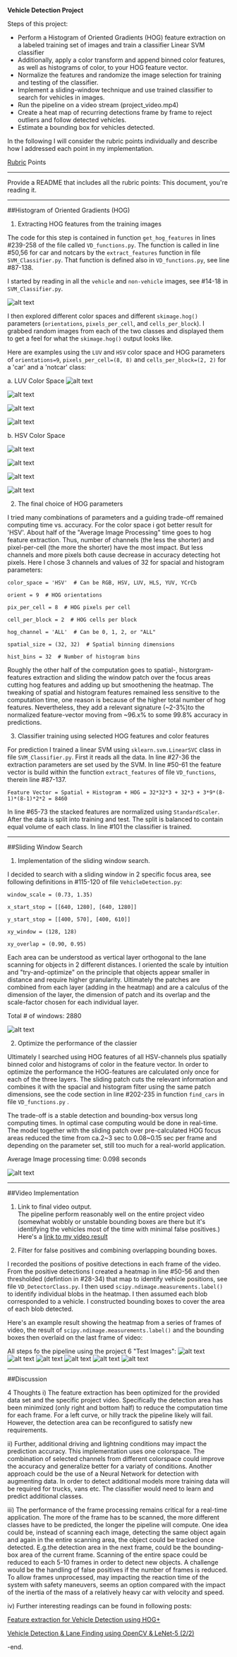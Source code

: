 **Vehicle Detection Project**

Steps of this project:

* Perform a Histogram of Oriented Gradients (HOG) feature extraction on a labeled training set of images and train a classifier Linear SVM classifier
* Additionally, apply a color transform and append binned color features, as well as histograms of color, to your HOG feature vector.
* Normalize the features and randomize the image selection for training and testing of the classifier.
* Implement a sliding-window technique and use trained classifier to search for vehicles in images.
* Run the pipeline on a video stream (project_video.mp4)
* Create a heat map of recurring detections frame by frame to reject outliers and follow detected vehicles.
* Estimate a bounding box for vehicles detected.

[//]: # (Image References)
[image1]: ./examples/train_images_RGB.png
[image11]: ./examples/color_cha_1_LUV.png
[image12]: ./examples/color_cha_2_LUV.png
[image13]: ./examples/hog_cha_1_LUV.png
[image14]: ./examples/hog_cha_2_LUV.png
[image21]: ./examples/color_cha_1_HSV.png
[image22]: ./examples/color_cha_2_HSV.png
[image23]: ./examples/hog_cha_1_HSV.png
[image24]: ./examples/hog_cha_2_HSV.png
[image3]: ./examples/scaled_windows.png
[image4]: ./examples/detected_vehicles.png
[image51]: ./examples/llb_h_compare_1.png
[image52]: ./examples/llb_h_compare_2.png
[image53]: ./examples/llb_h_compare_3.png
[image54]: ./examples/llb_h_compare_4.png
[image55]: ./examples/llb_h_compare_5.png
[image56]: ./examples/llb_h_compare_6.png
[video1]: ./project_video.mp4


In the following I will consider the rubric points individually and describe how I addressed each point in my implementation.  

[Rubric](https://review.udacity.com/#!/rubrics/513/view) Points

---

Provide a README that includes all the rubric points: This document, you're reading it.

---

##Histogram of Oriented Gradients (HOG)

1. Extracting HOG features from the training images

The code for this step is contained in function `get_hog_features` in lines #239-258 of the file called `VD_functions.py`. The function is called in line #50,56 for car and notcars by the `extract_features` function in file `SVM_Classifier.py`. That function is defined also in `VD_functions.py`, see line #87-138.

I started by reading in all the `vehicle` and `non-vehicle` images, see #14-18 in `SVM_Classifier.py`. 

![alt text][image1]

I then explored different color spaces and different `skimage.hog()` parameters (`orientations`, `pixels_per_cell`, and `cells_per_block`).  I grabbed random images from each of the two classes and displayed them to get a feel for what the `skimage.hog()` output looks like.

Here are examples using the `LUV` and `HSV` color space and HOG parameters of `orientations=9`, `pixels_per_cell=(8, 8)` and `cells_per_block=(2, 2)` for a 'car' and a 'notcar' class:

a. LUV Color Space
![alt text][image11]

![alt text][image12]

![alt text][image13]

![alt text][image14]

b. HSV Color Space

![alt text][image21]

![alt text][image22]

![alt text][image23]

![alt text][image24]


2. The final choice of HOG parameters

I tried many combinations of parameters and a guiding trade-off remained computing time vs. accuracy. For the color space i got better result for 'HSV'.
About half of the "Average Image Processing" time goes to hog feature extraction. Thus, number of channels (the less the shorter) and pixel-per-cell (the more the shorter) have the most impact. But less channels and more pixels both cause decrease in accuracy detecting hot pixels. Here I chose 3 channels and values of 32 for spacial and histogram parameters:

`color_space = 'HSV'  # Can be RGB, HSV, LUV, HLS, YUV, YCrCb`

`orient = 9  # HOG orientations`

`pix_per_cell = 8  # HOG pixels per cell`

`cell_per_block = 2  # HOG cells per block`

`hog_channel = 'ALL'  # Can be 0, 1, 2, or "ALL"`

`spatial_size = (32, 32)  # Spatial binning dimensions`

`hist_bins = 32  # Number of histogram bins`
 
Roughly the other half of the computation goes to spatial-, historgram-features extraction and sliding the window patch over the focus areas cutting hog features and adding up but smoothening the heatmap. The tweaking of spatial and histogram features remained less sensitive to the computation time, one reason is because of the higher total number of hog features. Nevertheless, they add a relevant signature (~2-3%)to the normalized feature-vector moving from ~96.x% to some 99.8% accuracy in predictions.


3. Classifier training using selected HOG features and color features

For prediction I trained a linear SVM using `sklearn.svm.LinearSVC` class in file `SVM_Classifier.py`. First it reads all the data. In line #27-36 the extraction parameters are set used by the SVM. In line #50-61 the feature vector is build within the function `extract_features` of file `VD_functions`, therein line #87-137. 

`Feature Vector = Spatial + Histogram + HOG = 32*32*3 + 32*3 + 3*9*(8-1)*(8-1)*2*2 = 8460`

In line #65-73 the stacked features are normalized using `StandardScaler`. After the data is split into training and test. The split is balanced to contain equal volume of each class. In line #101 the classifier is trained.

---

##Sliding Window Search

1. Implementation of the sliding window search.

I decided to search with a sliding window in 2 specific focus area, see following definitions in #115-120 of file `VehicleDetection.py`:
 
`window_scale = (0.73, 1.35)`

`x_start_stop = [[640, 1280], [640, 1280]]`

`y_start_stop = [[400, 570], [400, 610]]`

`xy_window = (128, 128)`

`xy_overlap = (0.90, 0.95)`
 
 Each area can be understood as vertical layer orthogonal to the lane scanning for objects in 2 different distances. I oriented the scale by intuition and "try-and-optimize" on the principle that objects appear smaller in distance and require higher granularity. Ultimately the patches are combined from each layer (adding in the heatmap) and are a calculus of the dimension of the layer, the dimension of patch and its overlap and the scale-factor chosen for each individual layer.
 
Total # of windows: 2880

![alt text][image3]



2. Optimize the performance of the classier

Ultimately I searched using HOG features of all HSV-channels plus spatially binned color and histograms of color in the feature vector. 
In order to optimize the performance the HOG-features are calculated only once for each of the three layers. The sliding patch cuts the relevant information and combines it with the spacial and histogram filter using the same patch dimensions, see the code section in line #202-235 in function `find_cars` in file `VD_functions.py` .

The trade-off is a stable detection and bounding-box versus long computing times. In optimal case computing would be done in real-time. The model together with the sliding patch over pre-calculated HOG focus areas reduced the time from ca.2~3 sec to 0.08~0.15 sec per frame and depending on the parameter set, still too much for a real-world application.

Average Image processing time: 0.098 seconds

![alt text][image4]

---

##Video Implementation


1. Link to final video output.  
The pipeline perform reasonably well on the entire project video (somewhat wobbly or unstable bounding boxes are there but it's identifying the vehicles most of the time with minimal false positives.)
Here's a [link to my video result](./project_video_detected.mp4)


2. Filter for false positives and combining overlapping bounding boxes.

I recorded the positions of positive detections in each frame of the video.  From the positive detections I created a heatmap in line #50-56 and then thresholded (defintion in #28-34) that map to identify vehicle positions, see file `VD_DetectorClass.py`.  I then used `scipy.ndimage.measurements.label()` to identify individual blobs in the heatmap.  I then assumed each blob corresponded to a vehicle.  I constructed bounding boxes to cover the area of each blob detected.  

Here's an example result showing the heatmap from a series of frames of video, the result of `scipy.ndimage.measurements.label()` and the bounding boxes then overlaid on the last frame of video:


All steps fo the pipeline using the project 6 "Test Images":
![alt text][image51]
![alt text][image52]
![alt text][image53]
![alt text][image54]
![alt text][image55]
![alt text][image56]

---

##Discussion


4 Thoughts
i) The feature extraction has been optimized for the provided data set and the specific project video. Specifically the detection area has been minimized (only right and bottom half) to reduce the computation time for each frame. For a left curve, or hilly track the pipeline likely will fail. However, the detection area can be reconfigured to satisfy new requirements.

ii) Further, additional driving and lightning conditions may impact the prediction accuracy. This implementation uses one colorspace. The combination of selected channels from different colorspace could improve the accuracy and generalize better for a variaty of conditions. Another approach could be the use of a Neural Network for detection with augmenting data. In order to detect additional models more training data will be required for trucks, vans etc. The classifier would need to learn and predict additional classes.

iii) The performance of the frame processing remains critical for a real-time application. The more of the frame has to be scanned, the more different classes have to be predicted, the longer the pipeline will compute. One idea could be, instead of scanning each image, detecting the same object again and again in the entire scanning area, the object could be tracked once detected. E.g.the detection area in the next frame, could be the bounding-box area of the current frame. Scanning of the entire space could be reduced to each 5-10 frames in order to detect new objects. A challenge would be the handling of false positives if the number of frames is reduced. To allow frames unprocessed, may impacting the reaction time of the system with safety maneuvers, seems an option compared with the impact of the inertia of the mass of a relatively heavy car with velocity and speed.

iv) Further interesting readings can be found in following posts:

[Feature extraction for Vehicle Detection using HOG+](https://medium.com/@mohankarthik/feature-extraction-for-vehicle-detection-using-hog-d99354a84d10)

[Vehicle Detection & Lane Finding using OpenCV & LeNet-5 (2/2)](https://medium.com/@raza.shahzad/vehicle-detection-lane-finding-using-opencv-lenet-5-2-2-cfc4fea330b4)

-end.